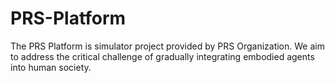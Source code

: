 # PRS-Platform
The PRS Platform is simulator project provided by PRS Organization. We aim to address the critical challenge of gradually integrating embodied agents into human society. 
